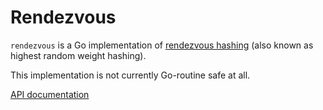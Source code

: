 Rendezvous
==========

`rendezvous` is a Go implementation of [rendezvous
hashing][wikipedia] (also known as highest random weight hashing).

This implementation is not currently Go-routine safe at all.

[API documentation][api]

[wikipedia]: http://en.wikipedia.org/wiki/Rendezvous_hashing
[api]: http://godoc.org/github.com/tysontate/rendezvous
